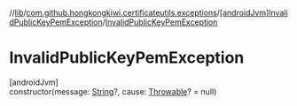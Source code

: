 //[lib](../../../index.md)/[com.github.hongkongkiwi.certificateutils.exceptions](../index.md)/[[androidJvm]InvalidPublicKeyPemException](index.md)/[InvalidPublicKeyPemException](-invalid-public-key-pem-exception.md)

# InvalidPublicKeyPemException

[androidJvm]\
constructor(message: [String](https://kotlinlang.org/api/latest/jvm/stdlib/kotlin/-string/index.html)?, cause: [Throwable](https://kotlinlang.org/api/latest/jvm/stdlib/kotlin/-throwable/index.html)? = null)
